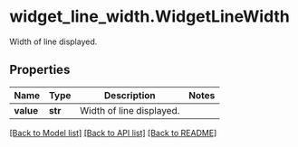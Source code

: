 # widget_line_width.WidgetLineWidth

Width of line displayed.
## Properties
Name | Type | Description | Notes
------------ | ------------- | ------------- | -------------
**value** | **str** | Width of line displayed. | 

[[Back to Model list]](README.md#documentation-for-models) [[Back to API list]](README.md#documentation-for-api-endpoints) [[Back to README]](README.md)



